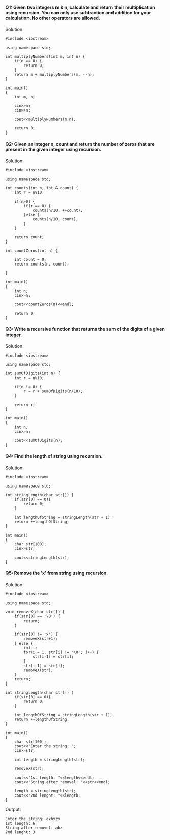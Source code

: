 #### Q1: Given two integers m & n, calculate and return their multiplication using recursion. You can only use subtraction and addition for your calculation. No other operators are allowed.
    
Solution: 
```
#include <iostream>

using namespace std;

int multiplyNumbers(int m, int n) {
    if(n == 0) {
        return 0;
    }
    return m + multiplyNumbers(m, --n);
}

int main()
{
    int m, n;
    
    cin>>m;
    cin>>n;
    
    cout<<multiplyNumbers(m,n);

    return 0;
}
```
#### Q2: Given an integer n, count and return the number of zeros that are present in the given integer using recursion.

Solution:
```
#include <iostream>

using namespace std;

int counts(int n, int & count) {
    int r = n%10;
    
    if(n>0) {
        if(r == 0) {
            counts(n/10, ++count);
        }else {
            counts(n/10, count);
        }
    }

    return count;
}

int countZeros(int n) {
    
    int count = 0;
    return counts(n, count);
    
}

int main()
{
    int n;
    cin>>n;
    
    cout<<countZeros(n)<<endl;

    return 0;
}
```
#### Q3: Write a recursive function that returns the sum of the digits of a given integer.

Solution: 
```
#include <iostream>

using namespace std;

int sumOfDigits(int n) {
    int r = n%10;
    
    if(n != 0) {
        r = r + sumOfDigits(n/10);
    }
    
    return r;
}

int main()
{
    int n;
    cin>>n;
    
    cout<<sumOfDigits(n);
}
```
#### Q4: Find the length of string using recursion.

Solution:
```
#include <iostream>

using namespace std;

int stringLength(char str[]) {
    if(str[0] == 0){
        return 0;
    }
    
    int lengthOfString = stringLength(str + 1);
    return ++lengthOfString;
}

int main()
{
    char str[100];
    cin>>str;
    
    cout<<stringLength(str);
}
```

#### Q5: Remove the 'x' from string using recursion.

Solution:
```
#include <iostream>

using namespace std;

void removeX(char str[]) {
    if(str[0] == '\0') {
        return;
    }
    
    if(str[0] != 'x') {
        removeX(str+1);
    } else {
        int i;
        for(i = 1; str[i] != '\0'; i++) {
            str[i-1] = str[i];
        }
        str[i-1] = str[i];
        removeX(str);
    }
    return;
}

int stringLength(char str[]) {
    if(str[0] == 0){
        return 0;
    }
    
    int lengthOfString = stringLength(str + 1);
    return ++lengthOfString;
}

int main()
{
    char str[100];
    cout<<"Enter the string: ";
    cin>>str;
    
    int length = stringLength(str);
    
    removeX(str);
    
    cout<<"1st length: "<<length<<endl;
    cout<<"String after removel: "<<str<<endl;
    
    length = stringLength(str);
    cout<<"2nd lenght: "<<length;
}
```
Output:
```
Enter the string: axbxzx                                                                                                                 
1st length: 6         
String after removel: abz        
2nd lenght: 3 
```

